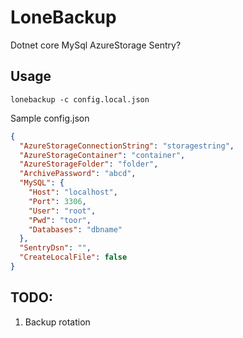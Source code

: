 # LoneBackup

Dotnet core
MySql
AzureStorage
Sentry?

## Usage

```
lonebackup -c config.local.json
```

Sample config.json

```json
{
  "AzureStorageConnectionString": "storagestring",
  "AzureStorageContainer": "container",
  "AzureStorageFolder": "folder",
  "ArchivePassword": "abcd",
  "MySQL": {
    "Host": "localhost",
    "Port": 3306,
    "User": "root",
    "Pwd": "toor",
    "Databases": "dbname"
  },
  "SentryDsn": "",
  "CreateLocalFile": false
}
```

## TODO:

1. Backup rotation

